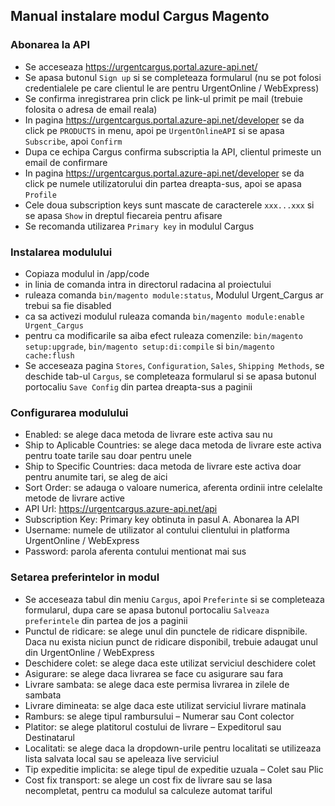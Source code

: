 ## Manual instalare modul Cargus Magento

### Abonarea la API

- Se acceseaza https://urgentcargus.portal.azure-api.net/
- Se apasa butonul `Sign up` si se completeaza formularul (nu se pot folosi credentialele pe care clientul le are pentru UrgentOnline / WebExpress)
- Se confirma inregistrarea prin click pe link-ul primit pe mail (trebuie folosita o adresa de email reala)
- In pagina https://urgentcargus.portal.azure-api.net/developer se da click pe `PRODUCTS` in menu, apoi pe `UrgentOnlineAPI` si se apasa `Subscribe`, apoi `Confirm`
- Dupa ce echipa Cargus confirma subscriptia la API, clientul primeste un email de confirmare
- In pagina https://urgentcargus.portal.azure-api.net/developer se da click pe numele utilizatorului din partea dreapta-sus, apoi se apasa `Profile`
- Cele doua subscription keys sunt mascate de caracterele `xxx...xxx` si se apasa `Show` in dreptul fiecareia pentru afisare
- Se recomanda utilizarea `Primary key` in modulul Cargus

### Instalarea modulului

- Copiaza modulul in /app/code
- in linia de comanda intra in directorul radacina al proiectului
- ruleaza comanda `bin/magento module:status`, Modulul Urgent_Cargus ar trebui sa fie disabled
- ca sa activezi modulul ruleaza comanda `bin/magento module:enable Urgent_Cargus`
- pentru ca modificarile sa aiba efect ruleaza comenzile: `bin/magento setup:upgrade`, `bin/magento setup:di:compile` si `bin/magento cache:flush`
- Se acceseaza pagina `Stores`, `Configuration`, `Sales`, `Shipping Methods`, se deschide tab-ul `Cargus`, se completeaza formularul si se apasa butonul portocaliu `Save Config` din partea dreapta-sus a paginii

### Configurarea modulului

- Enabled: se alege daca metoda de livrare este activa sau nu
- Ship to Aplicable Countries: se alege daca metoda de livrare este activa pentru toate tarile sau doar pentru unele
- Ship to Specific Countries: daca metoda de livrare este activa doar pentru anumite tari,  se aleg de aici
- Sort Order: se adauga o valoare numerica, aferenta ordinii intre celelalte metode de livrare active
- API Url: https://urgentcargus.azure-api.net/api
- Subscription Key: Primary key obtinuta in pasul A. Abonarea la API
- Username: numele de utilizator al contului clientului in platforma UrgentOnline / WebExpress
- Password: parola aferenta contului mentionat mai sus

### Setarea preferintelor in modul

- Se acceseaza tabul din meniu  `Cargus`, apoi `Preferinte` si se completeaza formularul, dupa care se apasa butonul portocaliu `Salveaza preferintele` din partea de jos a paginii
- Punctul de ridicare: se alege unul din punctele de ridicare dispnibile. Daca nu exista niciun punct de ridicare disponibil, trebuie adaugat unul din UrgentOnline / WebExpress
- Deschidere colet: se alege daca este utilizat serviciul deschidere colet
- Asigurare: se alege daca livrarea se face cu asigurare sau fara
- Livrare sambata: se alege daca este permisa livrarea in zilele de sambata
- Livrare dimineata: se alge daca este utilizat serviciul livrare matinala
- Ramburs: se alege tipul rambursului – Numerar sau Cont colector
- Platitor: se alege platitorul costului de livrare – Expeditorul sau Destinatarul
- Localitati: se alege daca la dropdown-urile pentru localitati se utilizeaza lista salvata local sau se apeleaza live serviciul
- Tip expeditie implicita: se alege tipul de expeditie uzuala – Colet sau Plic
- Cost fix transport: se alege un cost fix de livrare sau se lasa necompletat, pentru ca modulul sa calculeze automat tariful